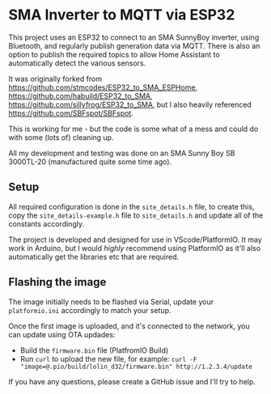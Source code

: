 # SMA Inverter to MQTT via ESP32

This project uses an ESP32 to connect to an SMA SunnyBoy inverter, using Bluetooth, and regularly publish generation data via MQTT. There is also an option to publish the required topics to allow Home Assistant to automatically detect the various sensors.

It was originally forked from https://github.com/stmcodes/ESP32_to_SMA_ESPHome, https://github.com/habuild/ESP32_to_SMA, https://github.com/sillyfrog/ESP32_to_SMA, but I also heavily referenced https://github.com/SBFspot/SBFspot.


This is working for me - but the code is some what of a mess and could do with some (lots of) cleaning up.

All my development and testing was done on an SMA Sunny Boy SB 3000TL-20 (manufactured quite some time ago).

## Setup

All required configuration is done in the `site_details.h` file, to create this, copy the `site_details-example.h` file to `site_details.h` and update all of the constants accordingly.

The project is developed and designed for use in VScode/PlatformIO. It may work in Arduino, but I would _highly_ recommend using PlatformIO as it'll also automatically get the libraries etc that are required.

## Flashing the image

The image initially needs to be flashed via Serial, update your `platformio.ini` accordingly to match your setup.

Once the first image is uploaded, and it's connected to the network, you can update using OTA updades:

- Build the `firmware.bin` file (PlatfromIO Build)
- Run `curl` to upload the new file, for example: `curl -F "image=@.pio/build/lolin_d32/firmware.bin" http://1.2.3.4/update`

If you have any questions, please create a GitHub issue and I'll try to help.

